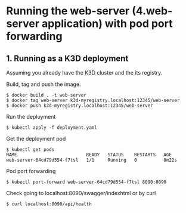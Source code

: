 # Running the web-server (4.web-server application) with pod port forwarding

## 1. Running as a K3D deployment
Assuming you already have the K3D cluster and the its registry.

Build, tag and push the image. 
```shell
$ docker build . -t web-server
$ docker tag web-server k3d-myregistry.localhost:12345/web-server
$ docker push k3d-myregistry.localhost:12345/web-server
```
Run the deployment
```shell
$ kubectl apply -f deployment.yaml
```

Get the deployment pod
```shell
$ kubectl get pods
NAME                          READY   STATUS    RESTARTS   AGE
web-server-64cd79d554-f7tsl   1/1     Running   0          8m22s
```

Pod port forwarding
```shell
$ kubectl port-forward web-server-64cd79d554-f7tsl 8090:8090
```

Check going to localhost:8090/swagger/indexhtml or by curl
```shell
$ curl localhost:8090/api/health
```





